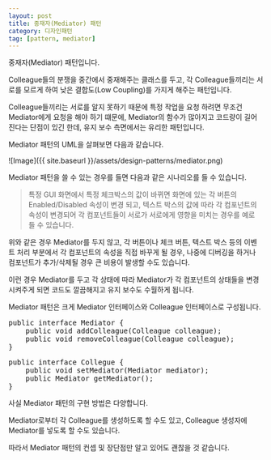 ```yaml
---
layout: post
title: 중재자(Mediator) 패턴
category: 디자인패턴
tag: [pattern, mediator]
---
```


중재자(Mediator) 패턴입니다.  

Colleague들의 분쟁을 중간에서 중재해주는 클래스를 두고, 
각 Colleague들끼리는 서로를 모르게 하여 낮은 결합도(Low Coupling)를 가지게 해주는
패턴입니다. 

Colleague들끼리는 서로를 알지 못하기 때문에 특정 작업을 요청 하려면 무조건
Mediator에게 요청을 해야 하기 떄문에, Mediator의 함수가 많아지고 코드량이 
길어진다는 단점이 있긴 한데, 유지 보수 측면에서는 유리한 패턴입니다.

Mediator 패턴의 UML을 살펴보면 다음과 같습니다.

![Image]({{ site.baseurl }}/assets/design-patterns/mediator.png) 

Mediator 패턴을 쓸 수 있는 경우를 들면 다음과 같은 시나리오를 들 수 있습니다.

> 특정 GUI 화면에서 특정 체크박스의 값이 바뀌면 화면에 있는 각 버튼의 Enabled/Disabled 속성이
변경 되고, 텍스트 박스의 값에 따라 각 컴포넌트의 속성이 변경되어 각 컴포넌트들이 서로가 서로에게 영향을 미치는 경우를 예로 들 수 있습니다.

위와 같은 경우 Mediator를 두지 않고, 각 버튼이나 체크 버튼, 텍스트 박스 등의 이벤트 처리 부분에서
각 컴포넌트의 속성을 직접 바꾸게 될 경우, 나중에 디버깅을 하거나 컴포넌트가 추가/삭제될 경우 
큰 비용이 발생할 수도 있습니다. 

이런 경우 Mediator를 두고 각 상태에 따라 Mediator가 각 컴포넌트의 상태들을 변경시켜주게 되면 
코드도 깔끔해지고 유지 보수도 수월하게 됩니다.


Mediator 패턴은 크게 Mediator 인터페이스와 Colleague 인터페이스로 구성됩니다.
<pre class="prettyprint lang-java">
public interface Mediator {
	public void addColleague(Colleague colleague);
	public void removeColleague(Colleague colleague);
}
</pre>

<pre class="prettyprint lang-java">
public interface Collegue {
	public void setMediator(Mediator mediator);
	public Mediator getMediator();
}
</pre>

사실 Mediator 패턴의 구현 방법은 다양합니다.

Mediator로부터 각 Colleague를 생성하도록 할 수도 있고,
Colleague 생성자에 Mediator를 넣도록 할 수도 있습니다.

따라서 Mediator 패턴의 컨셉 및 장단점만 알고 있어도 괜찮을 것 같습니다.
